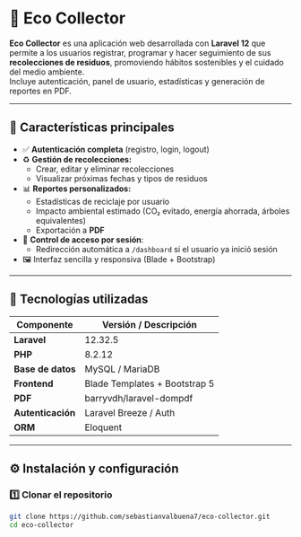 # 🌱 Eco Collector

**Eco Collector** es una aplicación web desarrollada con **Laravel 12** que permite a los usuarios registrar, programar y hacer seguimiento de sus **recolecciones de residuos**, promoviendo hábitos sostenibles y el cuidado del medio ambiente.  
Incluye autenticación, panel de usuario, estadísticas y generación de reportes en PDF.

---

## 🚀 Características principales

- ✅ **Autenticación completa** (registro, login, logout)
- ♻️ **Gestión de recolecciones:**
  - Crear, editar y eliminar recolecciones
  - Visualizar próximas fechas y tipos de residuos
- 📊 **Reportes personalizados:**
  - Estadísticas de reciclaje por usuario
  - Impacto ambiental estimado (CO₂ evitado, energía ahorrada, árboles equivalentes)
  - Exportación a **PDF**
- 🔐 **Control de acceso por sesión**:
  - Redirección automática a `/dashboard` si el usuario ya inició sesión
- 🖼️ Interfaz sencilla y responsiva (Blade + Bootstrap)

---

## 🧩 Tecnologías utilizadas

| Componente | Versión / Descripción |
|-------------|----------------------|
| **Laravel** | 12.32.5 |
| **PHP** | 8.2.12 |
| **Base de datos** | MySQL / MariaDB |
| **Frontend** | Blade Templates + Bootstrap 5 |
| **PDF** | barryvdh/laravel-dompdf |
| **Autenticación** | Laravel Breeze / Auth |
| **ORM** | Eloquent |

---

## ⚙️ Instalación y configuración

### 1️⃣ Clonar el repositorio
```bash
git clone https://github.com/sebastianvalbuena7/eco-collector.git
cd eco-collector
